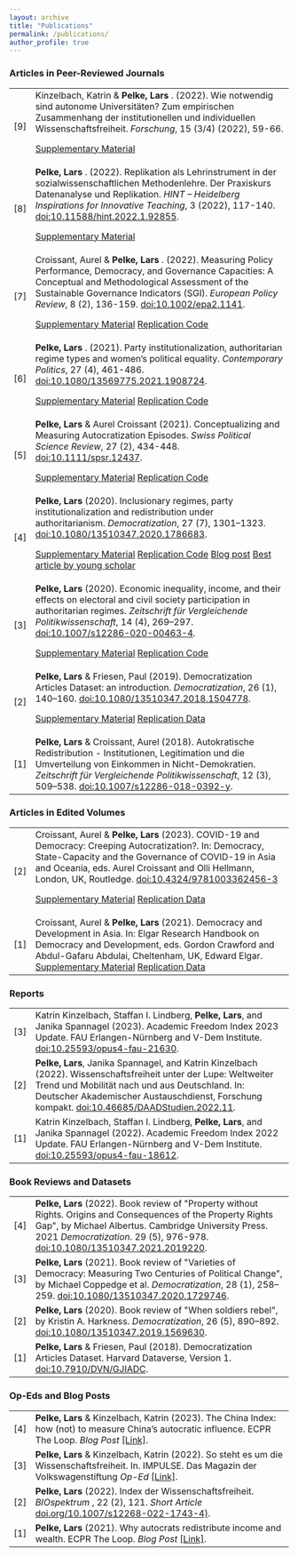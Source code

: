 ```yaml
---
layout: archive
title: "Publications"
permalink: /publications/
author_profile: true
---
```


<h3>Articles in Peer-Reviewed Journals</h3>
<table class="tg">
<tbody>
  
<tr>
<td width="5%">[9]</td>
<td width="95%">Kinzelbach, Katrin  & <strong>Pelke, Lars </strong>. (2022). Wie notwendig sind autonome Universitäten? Zum empirischen Zusammenhang der institutionellen und individuellen Wissenschaftsfreiheit. <em>Forschung</em>, 15 (3/4) (2022), 59-66. <br>
  
<a class="btn btn-primary btn-sm" href="https://doi.org/10.17605/OSF.IO/J7F5X" role="button">Supplementary Material</a>
</td>
</tr> 
  
<tr>
<td width="5%">[8]</td>
<td width="95%"><strong>Pelke, Lars </strong>. (2022). Replikation als Lehrinstrument in der sozialwissenschaftlichen Methodenlehre. Der Praxiskurs Datenanalyse und Replikation. <em>HINT – Heidelberg Inspirations for Innovative Teaching</em>, 3 (2022), 117-140. <a href="https://doi.org/10.11588/hint.2022.1.92855" target="_blank" rel="noopener noreferrer">doi:10.11588/hint.2022.1.92855</a>. <br>
  
<a class="btn btn-primary btn-sm" href="https://github.com/LarsPelke/Praxiskurs_Datenanalyse_und_Replikation" role="button">Supplementary Material</a>
</td>
</tr> 
  
<tr>
<td width="5%">[7]</td>
<td width="95%">Croissant, Aurel & <strong>Pelke, Lars </strong>. (2022). Measuring Policy Performance, Democracy, and Governance Capacities: A Conceptual and Methodological Assessment of the Sustainable Governance Indicators (SGI). <em>European Policy Review</em>, 8 (2), 136-159. <a href="http://dx.doi.org/10.1002/epa2.1141" target="_blank" rel="noopener noreferrer">doi:10.1002/epa2.1141</a>. <br>
  
<a class="btn btn-primary btn-sm" href="https://onlinelibrary.wiley.com/action/downloadSupplement?doi=10.1002%2Fepa2.1141&file=epa21141-sup-0001-Appendix.docx" role="button">Supplementary Material</a>
<a class="btn btn-primary btn-sm" href="https://github.com/LarsPelke/Measuring-Policy-Performance-Democracy-and-Governance-Capacities" role="button">Replication Code</a>
  </td>
</tr> 
  
<tr>  
<td width="5%">[6]</td>
<td width="95%"><strong>Pelke, Lars </strong>. (2021). Party institutionalization, authoritarian regime types and women’s political equality. <em>Contemporary Politics</em>, 27 (4), 461-486. <a href="http://dx.doi.org/10.1080/13569775.2021.1908724" target="_blank" rel="noopener noreferrer">doi:10.1080/13569775.2021.1908724</a>.<br>
  
<a class="btn btn-primary btn-sm" href="https://www.tandfonline.com/doi/suppl/10.1080/13569775.2021.1908724?scroll=top" role="button">Supplementary Material</a>
<a class="btn btn-primary btn-sm" href="https://doi.org/10.7910/DVN/PW2AMD" role="button">Replication Code</a>
</td>
</tr>
<tr>
<td width="5%">[5]</td>
<td width="95%"><strong>Pelke, Lars </strong> & Aurel Croissant (2021). Conceptualizing and Measuring Autocratization Episodes. <em>Swiss Political Science Review</em>, 27 (2), 434-448. <a href="http://dx.doi.org/10.1111/spsr.12437" target="_blank" rel="noopener noreferrer">doi:10.1111/spsr.12437</a>.<br>
  
<a class="btn btn-primary btn-sm" href="https://osf.io/f9n23/" role="button">Supplementary Material</a>
<a class="btn btn-primary btn-sm" href="https://osf.io/f9n23/" role="button">Replication Code</a>
 </td>  
</tr>
  
<tr>
<td width="5%">[4]</td>
<td width="95%"><strong>Pelke, Lars</strong> (2020). Inclusionary regimes, party institutionalization and redistribution under authoritarianism. <em>Democratization</em>, 27 (7), 1301–1323. <a href="http://dx.doi.org/10.1080/13510347.2020.1786683" target="_blank" rel="noopener noreferrer">doi:10.1080/13510347.2020.1786683</a>.<br>

<a class="btn btn-primary btn-sm" href="https://www.tandfonline.com/doi/suppl/10.1080/13510347.2020.1786683?scroll=top" role="button">Supplementary Material</a>
<a class="btn btn-primary btn-sm" href="https://doi.org/10.7910/DVN/W8PXZC" role="button">Replication Code</a>
<a class="btn btn-primary btn-sm" href="https://theloop.ecpr.eu/why-autocrats-redistribute-income-and-wealth/" role="button">Blog post</a>
<a class="btn btn-primary btn-sm" href="https://www.tandfonline.com/journals/fdem20/collections/best-paper-frank-cass-prize" role="button">Best article by young scholar</a>  

</td> 
</tr>
  
<tr>
<td width="5%">[3]</td>
<td width="95%"><strong>Pelke, Lars</strong> (2020). Economic inequality, income, and their effects on electoral and civil society participation in authoritarian regimes. <em>Zeitschrift für Vergleichende Politikwissenschaft</em>, 14 (4), 269–297. <a href="http://dx.doi.org/10.1007/s12286-020-00463-4" target="_blank" rel="noopener noreferrer">doi:10.1007/s12286-020-00463-4</a>.<br>
  
<a class="btn btn-primary btn-sm" href="https://static-content.springer.com/esm/art%3A10.1007%2Fs12286-020-00463-4/MediaObjects/12286_2020_463_MOESM1_ESM.pdf" role="button">Supplementary Material</a>
<a class="btn btn-primary btn-sm" href="https://doi.org/10.7910/DVN/SMGOZH" role="button">Replication Code</a>
</td>
</tr>
<tr>
<td width="5%">[2]</td>
<td width="95%"><strong>Pelke, Lars </strong> & Friesen, Paul (2019). Democratization Articles Dataset: an introduction. <em>Democratization</em>, 26 (1), 140–160. 
  <a href="http://dx.doi.org/10.1080/13510347.2018.1504778" target="_blank" rel="noopener noreferrer">doi:10.1080/13510347.2018.1504778</a>.<br>
  
<a class="btn btn-primary btn-sm" href="https://doi.org/10.7910/DVN/GJIADC" role="button">Supplementary Material</a>
<a class="btn btn-primary btn-sm" href="https://doi.org/10.7910/DVN/GJIADC" role="button">Replication Data</a>
</td>
</tr>
<tr>
<td width="5%">[1]</td>
<td width="95%"><strong>Pelke, Lars</strong> & Croissant, Aurel (2018). Autokratische Redistribution - Institutionen, Legitimation und die Umverteilung von Einkommen in Nicht-Demokratien. <em>Zeitschrift für Vergleichende Politikwissenschaft</em>, 12 (3), 509–538. <a href="http://dx.doi.org/10.1007/s12286-018-0392-y" target="_blank" rel="noopener noreferrer">doi:10.1007/s12286-018-0392-y</a>.</td> 
</tr>
</tbody>
</table>

<h3>Articles in Edited Volumes</h3>
<table class="tg">
<tbody>
<tr>
<td width="5%">[2]</td>
<td width="95%">Croissant, Aurel & <strong>Pelke, Lars</strong> (2023). COVID-19 and Democracy: Creeping Autocratization?. In: Democracy, State-Capacity and the Governance of COVID-19 in Asia and Oceania, eds. Aurel Croissant and Olli Hellmann, London, UK, Routledge. <a href="https://doi.org/10.4324/9781003362456-3" target="_blank" rel="noopener noreferrer">doi:10.4324/9781003362456-3</a><br>
  
<a class="btn btn-primary btn-sm" href="https://github.com/LarsPelke/democracy_covid19_book_chapter" role="button">Supplementary Material</a>
<a class="btn btn-primary btn-sm" href="https://github.com/LarsPelke/democracy_covid19_book_chapter" role="button">Replication Data</a>
</td>
</tr>
<tr>
<td width="5%">[1]</td>
<td width="95%">Croissant, Aurel & <strong>Pelke, Lars</strong> (2021). Democracy and Development in Asia. In: Elgar Research Handbook on Democracy and Development, eds. Gordon Crawford and Abdul-Gafaru Abdulai, Cheltenham, UK, Edward Elgar. <br>
<a class="btn btn-primary btn-sm" href="https://osf.io/9b6yq/r" role="button">Supplementary Material</a>
<a class="btn btn-primary btn-sm" href="https://osf.io/9b6yq/" role="button">Replication Data</a>
</td>
</tr>
</tbody>
</table>

<h3>Reports</h3>
<table class="tg">
<tbody>
<tr>
<td width="5%">[3]</td>
<td width="95%"> Katrin Kinzelbach, Staffan I. Lindberg, <strong>Pelke, Lars</strong>, and Janika Spannagel (2023). Academic Freedom Index 2023 Update. FAU Erlangen-Nürnberg and V-Dem Institute. <a href="https://doi.org/10.25593/opus4-fau-21630" target="_blank" rel="noopener noreferrer">doi:10.25593/opus4-fau-21630</a>.</td>
</tr>
<tr>
<td width="5%">[2]</td>
<td width="95%"> <strong>Pelke, Lars</strong>, Janika Spannagel, and Katrin Kinzelbach (2022). Wissenschaftsfreiheit unter der Lupe: Weltweiter Trend und Mobilität nach und aus Deutschland. In: Deutscher Akademischer Austauschdienst, Forschung kompakt. <a href="https://doi.org/10.46685/DAADStudien.2022.11" target="_blank" rel="noopener noreferrer">doi:10.46685/DAADStudien.2022.11</a>.</td>
</tr>
<tr>
<td width="5%">[1]</td>
<td width="95%"> Katrin Kinzelbach, Staffan I. Lindberg, <strong>Pelke, Lars</strong>, and Janika Spannagel (2022). Academic Freedom Index 2022 Update. FAU Erlangen-Nürnberg and V-Dem Institute. <a href="http://dx.doi.org/10.25593/opus4-fau-18612" target="_blank" rel="noopener noreferrer">doi:10.25593/opus4-fau-18612</a>.</td>
</tr>
</tbody>
</table>

<h3>Book Reviews and Datasets</h3>
<table class="tg">
<tbody>
<tr>
<td width="5%">[4]</td>
<td width="95%"><strong>Pelke, Lars</strong> (2022). Book review of "Property without Rights. Origins and Consequences of the Property Rights Gap", by Michael Albertus. Cambridge University Press. 2021 <em>Democratization</em>. 29 (5), 976-978. <a href="http://dx.doi.org/10.1080/13510347.2021.2019220" target="_blank" rel="noopener noreferrer">doi:10.1080/13510347.2021.2019220</a>.</td> 
</tr>
<tr>
<td width="5%">[3]</td>
<td width="95%"><strong>Pelke, Lars</strong> (2021). Book review of "Varieties of Democracy: Measuring Two Centuries of Political Change", by Michael Coppedge et al. <em>Democratization</em>, 28 (1), 258–259. <a href="http://dx.doi.org/10.1080/13510347.2020.1729746" target="_blank" rel="noopener noreferrer">doi:10.1080/13510347.2020.1729746</a>.</td> 
</tr>
<tr>
<td width="5%">[2]</td>
<td width="95%"><strong>Pelke, Lars</strong> (2020). Book review of "When soldiers rebel", by Kristin A. Harkness.
  <em>Democratization</em>, 26 (5), 890–892. <a href="http://dx.doi.org/10.1080/13510347.2019.1569630 " target="_blank" rel="noopener noreferrer">doi:10.1080/13510347.2019.1569630</a>.</td> 
</tr>
<tr>
<td width="5%">[1]</td>
<td width="95%"><strong>Pelke, Lars</strong> & Friesen, Paul (2018). Democratization Articles Dataset. Harvard Dataverse, Version 1. <a href="http://dx.doi.org/10.7910/DVN/GJIADC" target="_blank" rel="noopener noreferrer">doi:10.7910/DVN/GJIADC</a>.</td>  
</tr>
</tbody>
</table>


<h3>Op-Eds and Blog Posts</h3>
<table class="tg">
<tbody>
<tr>
<td width="5%">[4]</td>
<td width="95%"><strong>Pelke, Lars</strong> & Kinzelbach, Katrin (2023). The China Index: how (not) to measure China’s autocratic influence. ECPR The Loop. <em> Blog Post </em> <a href="https://theloop.ecpr.eu/how-not-to-measure-chinas-autocratic-influence/" target="_blank" rel="noopener noreferrer">[Link]</a>.</td>  
</tr>
<tr>
<td width="5%">[3]</td>
<td width="95%"><strong>Pelke, Lars</strong> & Kinzelbach, Katrin (2022). So steht es um die Wissenschaftsfreiheit. In. IMPULSE. Das Magazin der Volkswagenstiftung <em> Op-Ed </em> <a href="https://www.volkswagenstiftung.de/sites/default/files/documents/RZ_VWS_Impulse-2022-Web_20220809_144_high.pdf" target="_blank" rel="noopener noreferrer">[Link]</a>.</td>  
</tr>
<tr>
<td width="5%">[2]</td>
<td width="95%"><strong>Pelke, Lars</strong> (2022).  Index der Wissenschaftsfreiheit. <em>BIOspektrum </em>, 22 (2), 121. <em> Short Article </em> <a href="https://doi.org/10.1007/s12268-022-1743-4" target="_blank" rel="noopener noreferrer">doi.org/10.1007/s12268-022-1743-4)</a>.</td>  
</tr>
<tr>
<td width="5%">[1]</td>
<td width="95%"><strong>Pelke, Lars</strong> (2021). Why autocrats redistribute income and wealth. ECPR The Loop. <em> Blog Post </em> <a href="https://theloop.ecpr.eu/how-not-to-measure-chinas-autocratic-influence/" target="_blank" rel="noopener noreferrer">[Link]</a>.</td>  
</tr>
</tbody>
</table>

      
